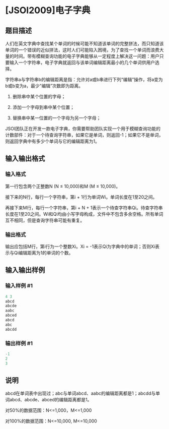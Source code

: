 # [JSOI2009]电子字典

## 题目描述

人们在英文字典中查找某个单词的时候可能不知道该单词的完整拼法，而只知道该单词的一个错误的近似拼法，这时人们可能陷入困境，为了查找一个单词而浪费大量的时间。带有模糊查询功能的电子字典能够从一定程度上解决这一问题：用户只要输入一个字符串，电子字典就返回与该单词编辑距离最小的几个单词供用户选择。

字符串a与字符串b的编辑距离是指：允许对a或b串进行下列“编辑”操作，将a变为b或b变为a，最少“编辑”次数即为距离。

1. 删除串中某个位置的字母；

2. 添加一个字母到串中某个位置；

3. 替换串中某一位置的一个字母为另一个字母；

JSOI团队正在开发一款电子字典，你需要帮助团队实现一个用于模糊查询功能的计数部件：对于一个待查询字符串，如果它是单词，则返回-1；如果它不是单词，则返回字典中有多少个单词与它的编辑距离为1。

## 输入输出格式

### 输入格式

第一行包含两个正整数N (N ≤ 10,000)和M (M ≤ 10,000)。

接下来的N行，每行一个字符串，第i + 1行为单词Wi。单词长度在1至20之间。

再接下来M行，每行一个字符串，第i + N + 1表示一个待查字符串Qi。待查字符串长度在1至20之间。Wi和Qi均由小写字母构成，文件中不包含多余空格。所有单词互不相同，但是查询字符串可能有重复。

### 输出格式

输出应包括M行，第i行为一个整数Xi。Xi = -1表示Qi为字典中的单词；否则Xi表示与Qi编辑距离为1的单词的个数。

## 输入输出样例

### 输入样例 #1

```cpp
4 3
abcd
abcde
aabc
abced
abcd
abc
abcdd
```


### 输出样例 #1

```cpp
-1
2
3
```


## 说明

abcd在单词表中出现过；abc与单词abcd、aabc的编辑距离都是1；abcdd与单词abcd、abcde、abced的编辑距离都是1。

对50%的数据范围：N<=1,000，M<=1,000

对100%的数据范围：N<=10,000, M<=10,000 


